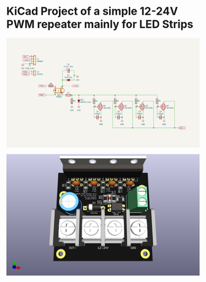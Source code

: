# KiCad Project of a simple 12-24V PWM repeater mainly for LED Strips

![PCB Schematics Image](ultimate_pwm_repeater_sch.svg)

![PCB 3D Image](ultimate_pwm_repeater_pcb.jpg)
